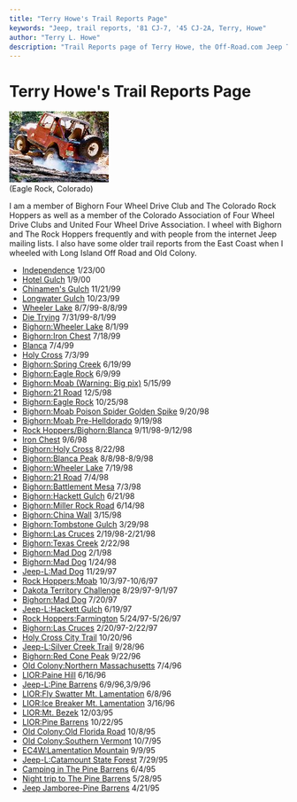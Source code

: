 ```yaml
---
title: "Terry Howe's Trail Reports Page"
keywords: "Jeep, trail reports, '81 CJ-7, '45 CJ-2A, Terry, Howe"
author: "Terry L. Howe"
description: "Trail Reports page of Terry Howe, the Off-Road.com Jeep Tech Editor."
---
```

# Terry Howe's Trail Reports Page

![Eagle Rock](/img/terry/trail/er180x128.jpg)   
(Eagle Rock, Colorado)   

I am a member of Bighorn Four Wheel Drive Club and The Colorado Rock Hoppers as well as a member of the Colorado Association of Four Wheel Drive Clubs and United Four Wheel Drive Association. I wheel with Bighorn and The Rock Hoppers frequently and with people from the internet Jeep mailing lists. I also have some older trail reports from the East Coast when I wheeled with Long Island Off Road and Old Colony. 

  * [Independence](https://www.outdoorwire.com/4x4/trail/report/co/penrose0001/) 1/23/00 
  * [Hotel Gulch](/img/terry/trail/hotel0001/) 1/9/00 
  * [Chinamen's Gulch](/img/terry/trail/cg9911/) 11/21/99 
  * [Longwater Gulch](/img/terry/trail/longwater9910/) 10/23/99 
  * [Wheeler Lake](/img/terry/trail/wl9907.html) 8/7/99-8/8/99 
  * [Die Trying](https://www.outdoorwire.com/4x4/trail/report/co/dt9907/) 7/31/99-8/1/99 
  * [Bighorn:Wheeler Lake](/img/terry/trail/wl9908.html) 8/1/99 
  * [Bighorn:Iron Chest](/img/terry/trail/ic9907.html) 7/18/99 
  * [Blanca](/img/terry/trail/bl9907.html) 7/4/99 
  * [Holy Cross](https://www.info2000.net/~cjnut/holycross.html) 7/3/99 
  * [Bighorn:Spring Creek](/img/terry/trail/sc9906.html) 6/19/99 
  * [Bighorn:Eagle Rock](/img/terry/trail/work9906.html) 6/9/99 
  * [Bighorn:Moab (Warning: Big pix)](/img/terry/trail/mo9905.html) 5/15/99 
  * [Bighorn:21 Road](/img/terry/trail/tr981205.html) 12/5/98 
  * [Bighorn:Eagle Rock](/img/terry/trail/er981025.html) 10/25/98 
  * [Bighorn:Moab Poison Spider Golden Spike](/img/terry/trail/mo980920.html) 9/20/98 
  * [Bighorn:Moab Pre-Helldorado](/img/terry/trail/mo980919.html) 9/19/98 
  * [Rock Hoppers/Bighorn:Blanca](/img/terry/trail/ba9809.html) 9/11/98-9/12/98 
  * [Iron Chest](https://www.info2000.net/~cjnut/IC.html) 9/6/98 
  * [Bighorn:Holy Cross](/img/terry/trail/hc9808.html) 8/22/98 
  * [Bighorn:Blanca Peak](/img/terry/trail/b9808.html) 8/8/98-8/9/98 
  * [Bighorn:Wheeler Lake](/img/terry/trail/wheeler9807.html) 7/19/98 
  * [Bighorn:21 Road](/img/terry/trail/21r9807.html) 7/4/98 
  * [Bighorn:Battlement Mesa](/img/terry/trail/bm9807.html) 7/3/98 
  * [Bighorn:Hackett Gulch](/img/terry/trail/hg9806.html) 6/21/98 
  * [Bighorn:Miller Rock Road](/img/terry/trail/mrr9806.html) 6/14/98 
  * [Bighorn:China Wall](/img/terry/trail/cw9803.html) 3/15/98 
  * [Bighorn:Tombstone Gulch](/img/terry/trail/tg9803.html) 3/29/98 
  * [Bighorn:Las Cruces](/img/terry/trail/lc98_main.html) 2/19/98-2/21/98 
  * [Bighorn:Texas Creek](/img/terry/trail/tc9802.html) 2/22/98 
  * [Bighorn:Mad Dog](/img/terry/trail/md9801.html) 2/1/98 
  * [Bighorn:Mad Dog](/img/terry/trail/md9802.html) 1/24/98 
  * [Jeep-L:Mad Dog](https://www.info2000.net/~cjnut/md97.html) 11/29/97 
  * [Rock Hoppers:Moab](/img/terry/trail/mo97.html) 10/3/97-10/6/97 
  * [Dakota Territory Challenge](/img/terry/trail/dtc97.html) 8/29/97-9/1/97 
  * [Bighorn:Mad Dog](/img/terry/trail/md97.html) 7/20/97 
  * [Jeep-L:Hackett Gulch](/img/terry/trail/hack97.html) 6/19/97 
  * [Rock Hoppers:Farmington](/img/terry/trail/cc97.html) 5/24/97-5/26/97 
  * [Bighorn:Las Cruces](/img/terry/trail/lc97.html) 2/20/97-2/22/97 
  * [Holy Cross City Trail](/img/terry/trail/hc.html) 10/20/96 
  * [Jeep-L:Silver Creek Trail](/img/terry/trail/sil.html) 9/28/96 
  * [Bighorn:Red Cone Peak](/img/terry/trail/bhrc.html) 9/22/96 
  * [Old Colony:Northern Massachusetts](/img/terry/trail/oldflor.html) 7/4/96 
  * [LIOR:Paine Hill](/img/terry/trail/liorct.html) 6/16/96 
  * [Jeep-L:Pine Barrens](/img/terry/trail/pine4.html) 6/9/96,3/9/96 
  * [LIOR:Fly Swatter Mt. Lamentation](/img/terry/trail/liorlament.html) 6/8/96 
  * [LIOR:Ice Breaker Mt. Lamentation](/img/terry/trail/liorice.html) 3/16/96 
  * [LIOR:Mt. Bezek](/img/terry/trail/liorbezek.html) 12/03/95 
  * [LIOR:Pine Barrens](/img/terry/trail/liorpine.html) 10/22/95 
  * [Old Colony:Old Florida Road](/img/terry/trail/florida.html) 10/8/95 
  * [Old Colony:Southern Vermont](/img/terry/trail/svt.html) 10/7/95 
  * [EC4W:Lamentation Mountain](/img/terry/trail/lament.html) 9/9/95 
  * [Jeep-L:Catamount State Forest](/img/terry/trail/cata.html) 7/29/95 
  * [Camping in The Pine Barrens](/img/terry/trail/pine3.html) 6/4/95 
  * [Night trip to The Pine Barrens](/img/terry/trail/pine2.html) 5/28/95 
  * [Jeep Jamboree-Pine Barrens](/img/terry/trail/pine.html) 4/21/95